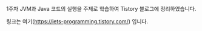 1주차 JVM과 Java 코드의 실행을 주제로 학습하여 Tistory 블로그에 정리하였습니다.

링크는 여기(https://lets-programming.tistory.com/) 입니다.
